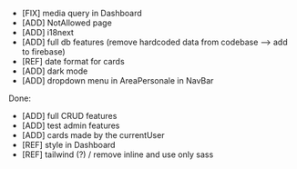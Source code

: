 - [FIX] media query in Dashboard
- [ADD] NotAllowed page
- [ADD] i18next
- [ADD] full db features (remove hardcoded data from codebase --> add to firebase)
- [REF] date format for cards
- [ADD] dark mode
- [ADD] dropdown menu in AreaPersonale in NavBar

Done:

- [ADD] full CRUD features
- [ADD] test admin features
- [ADD] cards made by the currentUser
- [REF] style in Dashboard
- [REF] tailwind (?) / remove inline and use only sass
